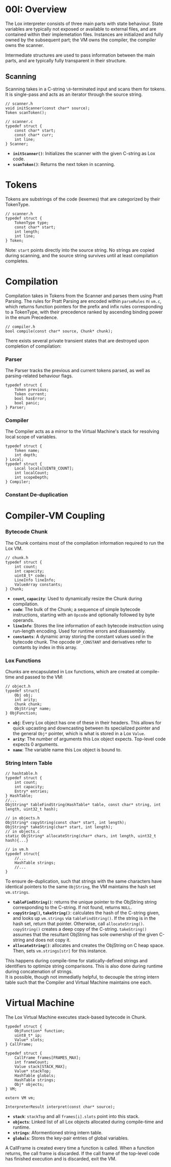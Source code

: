 # 00I: Overview

The Lox interpreter consists of three main parts with state behaviour. State variables are typically not exposed or available to external files, and are contained within their implemetation files. Instances are initialized and fully owned by the subsequent part; the VM owns the compiler, the compiler owns the scanner.

Intermediate structures are used to pass information between the main parts, and are typically fully transparent in their structure.

## Scanning

Scanning takes in a C-string `\0`-terminated input and scans them for tokens. It is single-pass and acts as an iterator through the source string.

```
// scanner.h
void initScanner(const char* source);
Token scanToken();

// scanner.c
typedef struct {
    const char* start;
    const char* curr;
    int line;
} Scanner;
```

- **`initScanner()`**: Initializes the scanner with the given C-string as Lox code.  
- **`scanToken()`**: Returns the next token in scanning.

# Tokens

Tokens are substrings of the code (lexemes) that are categorized by their TokenType.

```
// scanner.h
typedef struct {
    TokenType type;
    const char* start;
    int length;
    int line;
} Token;
```
Note: `start` points directly into the source string. No strings are copied during scanning, and the source string survives until at least compilation completes.

# Compilation

Compilation takes in Tokens from the Scanner and parses them using Pratt Parsing. The rules for Pratt Parsing are encoded within `parseRules` ni `vm.c`, which returns function pointers for the prefix and infix rules corresponding to a TokenType, with their precedence ranked by ascending binding power in the enum Precedence.

```
// compiler.h
bool compile(const char* source, Chunk* chunk);
```

There exists several private transient states that are destroyed upon completion of compilation:

### Parser

The Parser tracks the previous and current tokens parsed, as well as parsing-related behaviour flags.

```
typedef struct {
    Token previous;
    Token current;
    bool hasError;
    bool panic;
} Parser;
```

### Compiler

The Compiler acts as a mirror to the Virtual Machine's stack for resolving local scope of variables.

```
typedef struct {
    Token name;
    int depth;
} Local;
typedef struct {
    Local locals[UINT8_COUNT];
    int localCount;
    int scopeDepth;
} Compiler;
```

### Constant De-duplication

# Compiler-VM Coupling

### Bytecode Chunk

The Chunk contains most of the compilation information required to run the Lox VM.

```
// chunk.h
typedef struct {
    int count;
    int capacity;
    uint8_t* code;
    LineInfo lineInfo;
    ValueArray constants;
} Chunk;
```

- **`count`, `capacity`**: Used to dynamically resize the Chunk during compilation.  
- **`code`**: The bulk of the Chunk; a sequence of simple bytecode instructions, starting with an `Opcode` and optionally followed by byte operands.  
- **`lineInfo`**: Stores the line information of each bytecode instruction using run-length encoding. Used for runtime errors and disassembly.  
- **`constants`**: A dynamic array storing the constant values used in the bytecode chunk. The opcode `OP_CONSTANT` and derivatives refer to contants by index in this array.

### Lox Functions

Chunks are encapsulated in Lox functions, which are created at compile-time and passed to the VM:

```
// object.h
typedef struct{
    Obj obj;
    int arity;
    Chunk chunk;
    ObjString* name;
} ObjFunction;
```

- **`obj`**: Every Lox object has one of these in their headers. This allows for quick upcasting and downcasting between its specialized pointer and the general `Obj*` pointer, which is what is stored in a Lox `Value`.
- **`arity`**: The number of arguments this Lox object expects. Top-level code expects 0 arguments.
- **`name`**: The variable name this Lox object is bound to.

### String Intern Table

```
// hashtable.h
typedef struct {
    int count;
    int capacity;
    Entry* entries;
} HashTable;
//...
ObjString* tableFindString(HashTable* table, const char* string, int length, uint32_t hash);

// in objects.h
ObjString* copyString(const char* start, int length);
ObjString* takeString(char* start, int length);
// in objects.c
static ObjString* allocateString(char* chars, int length, uint32_t hash){...}

// in vm.h
typedef struct{
    //...
    HashTable strings;
    //...
}
```
To ensure de-duplication, such that strings with the same characters have identical pointers to the same `ObjString`, the VM maintains the hash set `vm.strings`.
- **`tableFindString()`**: returns the unique pointer to the ObjString string corresponding to the C-string. If not found, returns `NULL`.
- **`copyString()`, `takeString()`**: calculates the hash of the C-string given, and looks up `vm.strings` via `tableFindString()`. If the string is in the hash set, return that pointer. Otherwise, call `allocateString()`.  
  `copyString()` creates a deep copy of the C-string. `takeString()` assumes that the resultant ObjString has sole ownership of the given C-string and does not copy it.
- **`allocateString()`**: allocates and creates the ObjString on C heap space. Then, sets `vm.strings[str]` for this instance.

This happens during compile-time for statically-defined strings and identifiers to optimize string comparisons. This is also done during runtime during concatenation of strings.  
It is possible, though not immediatly helpful, to decouple the string intern table such that the Compiler and Virtual Machine maintains one each.

# Virtual Machine

The Lox Virtual Machine executes stack-based bytecode in Chunk.

```
typedef struct {
    ObjFunction* function;
    uint8_t* ip;
    Value* slots;
} CallFrame;

typedef struct {
    CallFrame frames[FRAMES_MAX];
    int frameCount;
    Value stack[STACK_MAX];
    Value* stackTop;
    HashTable globals;
    HashTable strings;
    Obj* objects;
} VM;

extern VM vm;

InterpreterResult interpret(const char* source);
```

- **`stack`**: `stackTop` and all `frames[i].slots` point into this stack.
- **`objects`**: Linked list of all Lox objects allocated during compile-time and runtime.
- **`strings`**: Aformentioned string intern table.
- **`globals`**: Stores the key-pair entries of global variables.

A CallFrame is created every time a function is called. When a function returns, the call frame is discarded. If the call frame of the top-level code has finished execution and is discarded, exit the VM.